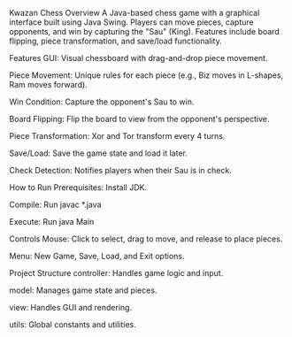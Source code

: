 Kwazan Chess
Overview
A Java-based chess game with a graphical interface built using Java Swing. Players can move pieces, capture opponents, and win by capturing the "Sau" (King). Features include board flipping, piece transformation, and save/load functionality.

Features
GUI: Visual chessboard with drag-and-drop piece movement.

Piece Movement: Unique rules for each piece (e.g., Biz moves in L-shapes, Ram moves forward).

Win Condition: Capture the opponent's Sau to win.

Board Flipping: Flip the board to view from the opponent's perspective.

Piece Transformation: Xor and Tor transform every 4 turns.

Save/Load: Save the game state and load it later.

Check Detection: Notifies players when their Sau is in check.

How to Run
Prerequisites: Install JDK.

Compile: Run javac *.java 

Execute: Run java Main

Controls
Mouse: Click to select, drag to move, and release to place pieces.

Menu: New Game, Save, Load, and Exit options.

Project Structure
controller: Handles game logic and input.

model: Manages game state and pieces.

view: Handles GUI and rendering.

utils: Global constants and utilities.
